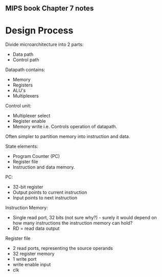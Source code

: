 ## MIPS book Chapter 7 notes

# Design Process

Divide microarchitecture into 2 parts:
- Data path
- Control path

Datapath contains:
- Memory
- Registers
- ALU's
- Multiplexers

Control unit:
- Multiplexer select
- Register enable
- Memory write
i.e. Controls operation of datapath. 

Often simpler to partition memory into instruction and data.

State elements:
- Program Counter (PC)
- Register file
- Instruction and data memory.

PC:
- 32-bit register
- Output points to current instruction
- Input points to next instruction

Instruction Memory:
- Single read port, 32 bits (not sure why?) - surely it would depend on how many instructions the instruction memory can hold?
- RD = read data output

Register file
- 2 read ports, representing the source operands
- 32 register memory 
- 1 write port
- write enable input
- clk
